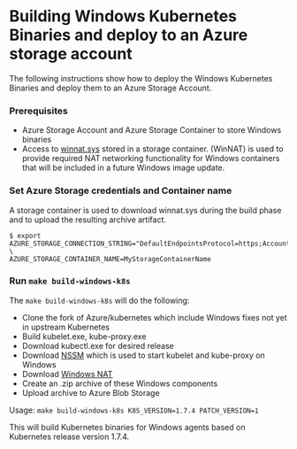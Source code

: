 # Building Windows Kubernetes Binaries and deploy to an Azure storage account

The following instructions show how to deploy the Windows Kubernetes Binaries and deploy them to an Azure Storage Account.

### Prerequisites
* Azure Storage Account and Azure Storage Container to store Windows binaries
* Access to [winnat.sys](https://blogs.technet.microsoft.com/virtualization/2016/05/25/windows-nat-winnat-capabilities-and-limitations/) stored in a storage container. (WinNAT) is used to provide required NAT networking functionality for Windows containers that will be included in a future Windows image update.

### Set Azure Storage credentials and Container name

A storage container is used to download winnat.sys during the build phase and to upload the resulting archive artifact.
```
$ export AZURE_STORAGE_CONNECTION_STRING="DefaultEndpointsProtocol=https;AccountName=MyStorageAccountName;AccountKey=..." \
AZURE_STORAGE_CONTAINER_NAME=MyStorageContainerName
```

### Run `make build-windows-k8s`

The `make build-windows-k8s` will do the following:
- Clone the fork of Azure/kubernetes which include Windows fixes not yet in upstream Kubernetes
- Build kubelet.exe, kube-proxy.exe
- Download kubectl.exe for desired release
- Download [NSSM](https://nssm.cc) which is used to start kubelet and kube-proxy on Windows
- Download [Windows NAT](https://blogs.technet.microsoft.com/virtualization/2016/05/25/windows-nat-winnat-capabilities-and-limitations/)
- Create an .zip archive of these Windows components
- Upload archive to Azure Blob Storage

Usage: `make build-windows-k8s K8S_VERSION=1.7.4 PATCH_VERSION=1`

This will build Kubernetes binaries for Windows agents based on Kubernetes release version 1.7.4.
